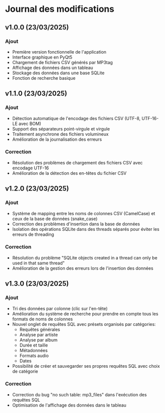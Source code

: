 # Journal des modifications

## v1.0.0 (23/03/2025)

### Ajout
- Première version fonctionnelle de l'application
- Interface graphique en PyQt5
- Chargement de fichiers CSV générés par MP3tag
- Affichage des données dans un tableau
- Stockage des données dans une base SQLite
- Fonction de recherche basique

## v1.1.0 (23/03/2025)

### Ajout
- Détection automatique de l'encodage des fichiers CSV (UTF-8, UTF-16-LE avec BOM)
- Support des séparateurs point-virgule et virgule
- Traitement asynchrone des fichiers volumineux
- Amélioration de la journalisation des erreurs

### Correction
- Résolution des problèmes de chargement des fichiers CSV avec encodage UTF-16
- Amélioration de la détection des en-têtes du fichier CSV

## v1.2.0 (23/03/2025)

### Ajout
- Système de mapping entre les noms de colonnes CSV (CamelCase) et ceux de la base de données (snake_case)
- Correction des problèmes d'insertion dans la base de données
- Isolation des opérations SQLite dans des threads séparés pour éviter les erreurs de threading

### Correction
- Résolution du problème "SQLite objects created in a thread can only be used in that same thread"
- Amélioration de la gestion des erreurs lors de l'insertion des données

## v1.3.0 (23/03/2025)

### Ajout
- Tri des données par colonne (clic sur l'en-tête)
- Amélioration du système de recherche pour prendre en compte tous les formats de noms de colonnes
- Nouvel onglet de requêtes SQL avec présets organisés par catégories:
  - Requêtes générales
  - Analyse par artiste
  - Analyse par album
  - Durée et taille
  - Métadonnées
  - Formats audio
  - Dates
- Possibilité de créer et sauvegarder ses propres requêtes SQL avec choix de catégorie

### Correction
- Correction du bug "no such table: mp3_files" dans l'exécution des requêtes SQL
- Optimisation de l'affichage des données dans le tableau

